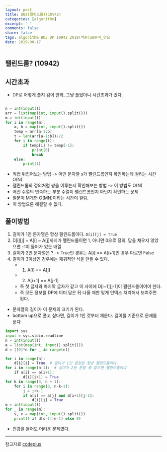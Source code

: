 ```yaml
---
layout: post
title: BOJ(팰린드롬)(10942)
categories: [algorithm]
excerpt: ' '
comments: false
share: false
tags: algorithm BOJ DP 10942 2019(백준)SW준비_연습
date: 2019-08-17
---
```


## 팰린드롬? (10942)

## 시간초과

- DP로 어떻게 풀지 감이 안와, 그냥 풀었더니 시간초과가 떴다.

```python

n = int(input())
arr = list(map(int, input().split()))
m = int(input())
for i in range(m):
    a, b = map(int, input().split())
    temp = arr[a-1:b]
    t = len(arr[a-1:b])//2
    for i in range(t):
        if temp[i] != temp[-1]:
            print(0)
            break
    else:
        print(1)

```

- 직접 뒤집어보는 방법 -> 어떤 문자열 s가 팰린드롬인지 확인하는데 걸리는 시간 O(N)
- 팰린드롬의 정의처럼 쌍을 이루는지 확인해보는 방법 -> 이 방법도 O(N)
- 어떤 수열의 연속하는 부분 수열이 팰린드롬인지 아닌지 확인하는 문제
- 질문이 M개면 O(MN)이라는 시간이 걸림.
- 이 방법으론 해결할 수 없다.

## 풀이방법

1. 길이가 1인 문자열은 항상 팰린드롬이다. `D[i][j] = True`
2. D[i][j] = A[i] ~ A[j]까지가 팰린드롬이면 1, 아니면 0으로 정의, 답을 채우지 않았으면 -1이 들어가 있는 배열
3. 길이가 2인 문자열은 ? -> True인 경우는 A[i] == A[i+1]인 경우 다르면 False
4. 길이가 3이상인 경우에는 재귀적인 식을 만들 수 있다.
   - 1. A[i] == A[j]
   - 2. A[i+1] == A[j-1]
   - 즉 첫 글자와 마지막 글자가 같고 이 사이에 D[i+1][j-1]이 팰린드롬이어야 한다.
   - 즉 모든 정보를 DP에 이미 담은 뒤 나올 때만 맞게 인덱스 처리해서 보여주면 된다.

- 문자열의 길이가 이 문제의 크기가 된다.
- bottom up으로 풀고 싶다면, 길이가 1인 것부터 채운다. 길이를 기준으로 문제를 푼다.

```python
import sys
input = sys.stdin.readline
n = int(input())
a = list(map(int, input().split()))
d = [[0]*n for _ in range(n)]

for i in range(n):
    d[i][i] = True  # 길이가 1인 문장은 항상 팰린드롬이다.
for i in range(n-1):  # 길이가 2인 문장 중 같으면 팰린드롬이다
    if a[i] == a[i+1]:
        d[i][i+1] = True
for k in range(3, n + 1):
    for i in range(0, n-k+1):
        j = i+k-1
        if a[i] == a[j] and d[i+1][j-1]:
            d[i][j] = True
m = int(input())
for _ in range(m):
    s, e = map(int, input().split())
    print(1 if d[s-1][e-1] else 0)
```

- 인강을 들어도 어려운 문제였다.

---

참고자료
[codeplus](https://code.plus/course/33)

